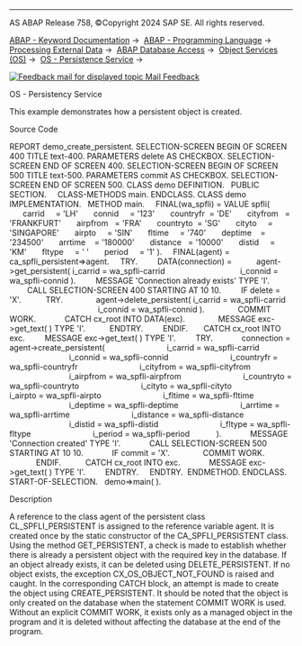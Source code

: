   

* * *

AS ABAP Release 758, ©Copyright 2024 SAP SE. All rights reserved.

[ABAP - Keyword Documentation](javascript:call_link\('abenabap.htm'\)) →  [ABAP - Programming Language](javascript:call_link\('abenabap_reference.htm'\)) →  [Processing External Data](javascript:call_link\('abenabap_language_external_data.htm'\)) →  [ABAP Database Access](javascript:call_link\('abendb_access.htm'\)) →  [Object Services (OS)](javascript:call_link\('abenabap_object_services.htm'\)) →  [OS - Persistence Service](javascript:call_link\('abenabap_object_services_persist.htm'\)) → 

 [![](Mail.gif?object=Mail.gif "Feedback mail for displayed topic") Mail Feedback](mailto:f1_help@sap.com?subject=Feedback%20on%20ABAP%20Documentation&body=Document:%20OS%20-%20Persistency%20Service%2C%20ABENOS_PERSIST_ABEXA%2C%20758%0D%0A%0D%0AError:%0D%0A%0D%0A%0D%0A%0D%0ASuggestion%20for%20improvement:)

OS - Persistency Service

This example demonstrates how a persistent object is created.

Source Code   

REPORT demo\_create\_persistent.
SELECTION-SCREEN BEGIN OF SCREEN 400 TITLE text-400.
PARAMETERS delete AS CHECKBOX.
SELECTION-SCREEN END OF SCREEN 400.
SELECTION-SCREEN BEGIN OF SCREEN 500 TITLE text-500.
PARAMETERS commit AS CHECKBOX.
SELECTION-SCREEN END OF SCREEN 500.
CLASS demo DEFINITION.
  PUBLIC SECTION.
    CLASS-METHODS main.
ENDCLASS.
CLASS demo IMPLEMENTATION.
  METHOD main.
    FINAL(wa\_spfli) = VALUE spfli(
      carrid     = 'LH'
      connid     = '123'
      countryfr  = 'DE'
      cityfrom   = 'FRANKFURT'
      airpfrom   = 'FRA'
      countryto  = 'SG'
      cityto     = 'SINGAPORE'
      airpto     = 'SIN'
      fltime     = '740'
      deptime    = '234500'
      arrtime    = '180000'
      distance   = '10000'
      distid     = 'KM'
      fltype     = ' '
      period     = '1' ).
    FINAL(agent) = ca\_spfli\_persistent=>agent.
    TRY.
        DATA(connection) =
          agent->get\_persistent( i\_carrid = wa\_spfli-carrid
                                 i\_connid = wa\_spfli-connid ).
        MESSAGE 'Connection already exists' TYPE 'I'.
        CALL SELECTION-SCREEN 400 STARTING AT 10 10.
        IF delete = 'X'.
          TRY.
              agent->delete\_persistent( i\_carrid = wa\_spfli-carrid
                                        i\_connid = wa\_spfli-connid ).
              COMMIT WORK.
            CATCH cx\_root INTO DATA(exc).
              MESSAGE exc->get\_text( ) TYPE 'I'.
          ENDTRY.
        ENDIF.
      CATCH cx\_root INTO exc.
        MESSAGE exc->get\_text( ) TYPE 'I'.
        TRY.
            connection = agent->create\_persistent(
                           i\_carrid = wa\_spfli-carrid
                           i\_connid = wa\_spfli-connid
                           i\_countryfr = wa\_spfli-countryfr
                           i\_cityfrom = wa\_spfli-cityfrom
                           i\_airpfrom = wa\_spfli-airpfrom
                           i\_countryto = wa\_spfli-countryto
                           i\_cityto = wa\_spfli-cityto
                           i\_airpto = wa\_spfli-airpto
                           i\_fltime = wa\_spfli-fltime
                           i\_deptime = wa\_spfli-deptime
                           i\_arrtime = wa\_spfli-arrtime
                           i\_distance = wa\_spfli-distance
                           i\_distid = wa\_spfli-distid
                           i\_fltype = wa\_spfli-fltype
                           i\_period = wa\_spfli-period            ).
            MESSAGE 'Connection created' TYPE 'I'.
            CALL SELECTION-SCREEN 500 STARTING AT 10 10.
            IF commit = 'X'.
              COMMIT WORK.
            ENDIF.
          CATCH cx\_root INTO exc.
            MESSAGE exc->get\_text( ) TYPE 'I'.
        ENDTRY.
    ENDTRY.  ENDMETHOD.
ENDCLASS.
START-OF-SELECTION.
  demo=>main( ).

Description   

A reference to the class agent of the persistent class CL\_SPFLI\_PERSISTENT is assigned to the reference variable agent. It is created once by the static constructor of the CA\_SPFLI\_PERSISTENT class. Using the method GET\_PERSISTENT, a check is made to establish whether there is already a persistent object with the required key in the database. If an object already exists, it can be deleted using DELETE\_PERSISTENT. If no object exists, the exception CX\_OS\_OBJECT\_NOT\_FOUND is raised and caught. In the corresponding CATCH block, an attempt is made to create the object using CREATE\_PERSISTENT. It should be noted that the object is only created on the database when the statement COMMIT WORK is used. Without an explicit COMMIT WORK, it exists only as a managed object in the program and it is deleted without affecting the database at the end of the program.
